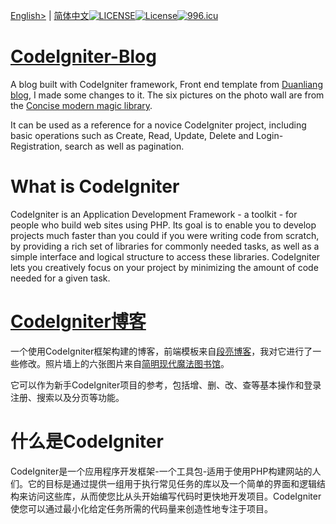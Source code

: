 <a href="#en">English></a> | <a href="#cn">简体中文</a>[![LICENSE](https://img.shields.io/badge/license-Anti%20996-blue.svg)](https://github.com/996icu/996.ICU/blob/master/LICENSE)<a href="https://packagist.org/packages/laravel/framework"><img src="https://poser.pugx.org/laravel/framework/license.svg" alt="License"></a>[![996.icu](https://img.shields.io/badge/link-996.icu-red.svg)](https://996.icu)

# [**CodeIgniter-Blog**](#)

A blog built with CodeIgniter framework, Front end template from [Duanliang blog](https://www.duanliang920.com/muban/blog/264.html), I made some changes to it. The six pictures on the photo wall are from the [Concise modern magic library](http://www.nowamagic.net/librarys/). 

It can be used as a reference for a novice CodeIgniter project, including basic operations such as Create, Read, Update, Delete and Login-Registration, search as well as pagination.

# What is CodeIgniter

<p id="#en">CodeIgniter is an Application Development Framework - a toolkit - for people who build web sites using PHP. Its goal is to enable you to develop projects much faster than you could if you were writing code from scratch, by providing a rich set of libraries for commonly needed tasks, as well as a simple interface and logical structure to access these libraries. CodeIgniter lets you creatively focus on your project by minimizing the amount of code needed for a given task.</p>

# **[CodeIgniter博客](#)**

一个使用CodeIgniter框架构建的博客，前端模板来自[段亮博客](https://www.duanliang920.com/muban/blog/264.html)，我对它进行了一些修改。照片墙上的六张图片来自[简明现代魔法图书馆](http://www.nowamagic.net/librarys/)。  

它可以作为新手CodeIgniter项目的参考，包括增、删、改、查等基本操作和登录注册、搜索以及分页等功能。

# 什么是CodeIgniter

<p id="#cn">CodeIgniter是一个应用程序开发框架-一个工具包-适用于使用PHP构建网站的人们。它的目标是通过提供一组用于执行常见任务的库以及一个简单的界面和逻辑结构来访问这些库，从而使您比从头开始编写代码时更快地开发项目。CodeIgniter使您可以通过最小化给定任务所需的代码量来创造性地专注于项目。</p>